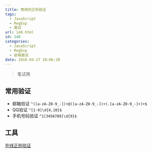 ```yaml
---
title: 常用的正则验证
tags:
  - JavaScript
  - RegExp
  - 面试
url: 148.html
id: 148
categories:
  - JavaScript
  - RegExp
  - 前端面试
date: 2018-04-27 18:06:20
---
```


> 笔试用

常用验证
----

*   邮箱验证 `^([a-zA-Z0-9_-])+@([a-zA-Z0-9_-])+(.[a-zA-Z0-9_-]+)+$`
*   QQ验证 `^[1-9]\d{4,10}$`
*   手机号码验证 `^1[3456789]\d{9}$`

工具
--

[在线正则验证](http://www.bejson.com/othertools/regex/ "在线正则验证")